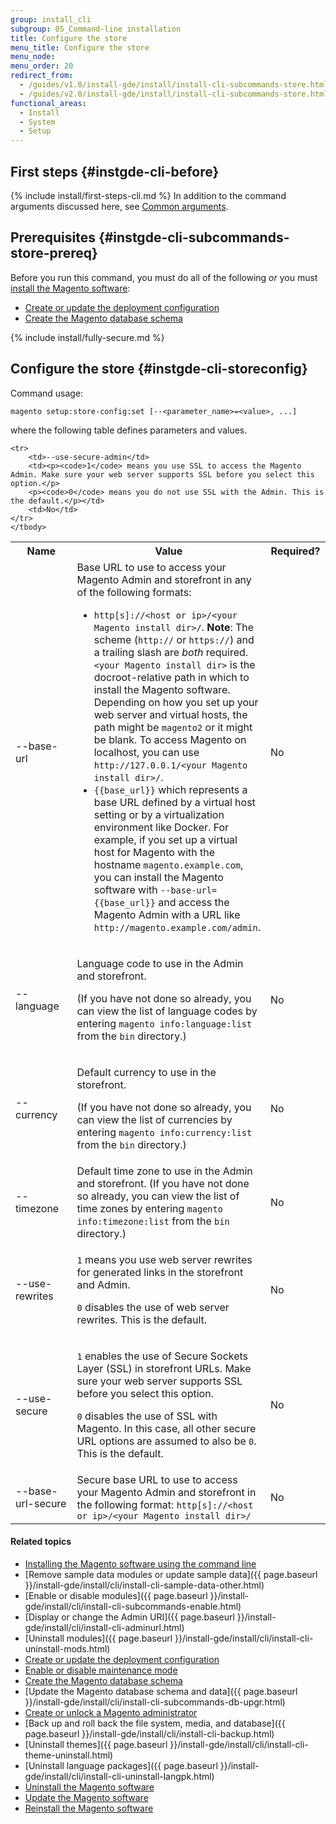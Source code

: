 ```yaml
---
group: install_cli
subgroup: 05_Command-line installation
title: Configure the store
menu_title: Configure the store
menu_node:
menu_order: 20
redirect_from:
  - /guides/v1.0/install-gde/install/install-cli-subcommands-store.html
  - /guides/v2.0/install-gde/install/install-cli-subcommands-store.html
functional_areas:
  - Install
  - System
  - Setup
---
```


## First steps   {#instgde-cli-before}

{% include install/first-steps-cli.md %}
In addition to the command arguments discussed here, see <a href="{{ page.baseurl }}/install-gde/install/cli/install-cli-subcommands.html#instgde-cli-subcommands-common">Common arguments</a>.

## Prerequisites {#instgde-cli-subcommands-store-prereq}

Before you run this command, you must do all of the following *or* you must <a href="{{ page.baseurl }}/install-gde/install/cli/install-cli-install.html">install the Magento software</a>:

*	<a href="{{ page.baseurl }}/install-gde/install/cli/install-cli-subcommands-deployment.html">Create or update the deployment configuration</a>
*	<a href="{{ page.baseurl }}/install-gde/install/cli/install-cli-subcommands-db.html">Create the Magento database schema</a>

{% include install/fully-secure.md %}

## Configure the store   {#instgde-cli-storeconfig}

Command usage:

	magento setup:store-config:set [--<parameter_name>=<value>, ...]

where the following table defines parameters and values.

<table>
	<col width="30%">
	<col width="50%">
	<col width="20%">
	<tbody>
		<tr>
			<th>Name</th>
			<th>Value</th>
			<th>Required?</th>
		</tr>
		<tr>
		<td>--base-url</td>
		<td>Base URL to use to access your Magento Admin and storefront in any of the following formats:
		<ul><li><code>http[s]://&lt;host or ip>/&lt;your Magento install dir>/</code>.
		<strong>Note</strong>: The scheme (<code>http://</code> or <code>https://</code>) and a trailing slash are <em>both</em> required.
		<code>&lt;your Magento install dir></code> is the docroot-relative path in which to install the Magento software. Depending on how you set up your web server and virtual hosts, the path might be <code>magento2</code> or it might be blank.
		To access Magento on localhost, you can use <code>http://127.0.0.1/&lt;your Magento install dir>/</code>.</li>
		<li><code>&#123;&#123;base_url&#125;&#125;</code> which represents a base URL defined by a virtual host setting or by a virtualization environment like Docker. For example, if you set up a virtual host for Magento with the hostname <code>magento.example.com</code>, you can install the Magento software with <code>--base-url=&#123;&#123;base_url&#125;&#125;</code> and access the Magento Admin with a URL like <code>http://magento.example.com/admin</code>.</li></ul>		</td>
		<td>No</td>
	</tr>
	<tr>
		<td>--language</td>
		<td><p>Language code to use in the Admin and storefront.</p>
			<p>(If you have not done so already, you can view the list of language codes by entering <code>magento info:language:list</code> from the <code>bin</code> directory.)</p></td>
		<td>No</td>
	</tr>
	<tr>
		<td>--currency</td>
		<td><p>Default currency to use in the storefront.</p> 
			<p>(If you have not done so already, you can view the list of currencies by entering <code>magento info:currency:list</code> from the <code>bin</code> directory.)</p></td>
		<td>No</td>
	</tr>
	<tr>
		<td>--timezone</td>
		<td>Default time zone to use in the Admin and storefront. (If you have not done so already, you can view the list of time zones by entering <code>magento info:timezone:list</code> from the <code>bin</code> directory.)</td>
		<td>No</td>
	</tr>
	<tr>
		<td>--use-rewrites</td>
		<td><p><code>1</code> means you use web server rewrites for generated links in the storefront and Admin.</p>
		<p><code>0</code> disables the use of web server rewrites. This is the default.</p></td>
		<td>No</td>
	</tr>
	<tr>
		<td>--use-secure</td>
		<td><p><code>1</code> enables the use of Secure Sockets Layer (SSL) in storefront URLs. Make sure your web server supports SSL before you select this option.</p>
		<p><code>0</code> disables the use of SSL with Magento. In this case, all other secure URL options are assumed to also be <code>0</code>. This is the default.</p></td>
		<td>No</td>
	</tr>
	<tr>
		<td>--base-url-secure</td>
		<td>Secure base URL to use to access your Magento Admin and storefront in the following format:
		<code>http[s]://&lt;host or ip>/&lt;your Magento install dir>/</code></td>
		<td>No</td>
	</tr>

	<tr>
		<td>--use-secure-admin</td>
		<td><p><code>1</code> means you use SSL to access the Magento Admin. Make sure your web server supports SSL before you select this option.</p>
		<p><code>0</code> means you do not use SSL with the Admin. This is the default.</p></td>
		<td>No</td>
	</tr>
	</tbody>
</table>

#### Related topics

*	<a href="{{ page.baseurl }}/install-gde/install/cli/install-cli-install.html">Installing the Magento software using the command line</a>
*	[Remove sample data modules or update sample data]({{ page.baseurl }}/install-gde/install/cli/install-cli-sample-data-other.html)
*	[Enable or disable modules]({{ page.baseurl }}/install-gde/install/cli/install-cli-subcommands-enable.html)
*	[Display or change the Admin URI]({{ page.baseurl }}/install-gde/install/cli/install-cli-adminurl.html)
*	[Uninstall modules]({{ page.baseurl }}/install-gde/install/cli/install-cli-uninstall-mods.html)
*	<a href="{{ page.baseurl }}/install-gde/install/cli/install-cli-subcommands-deployment.html">Create or update the deployment configuration</a>
*	<a href="{{ page.baseurl }}/install-gde/install/cli/install-cli-subcommands-maint.html">Enable or disable maintenance mode</a>
*	<a href="{{ page.baseurl }}/install-gde/install/cli/install-cli-subcommands-db.html">Create the Magento database schema</a>
*	[Update the Magento database schema and data]({{ page.baseurl }}/install-gde/install/cli/install-cli-subcommands-db-upgr.html)
*	<a href="{{ page.baseurl }}/install-gde/install/cli/install-cli-subcommands-admin.html">Create or unlock a Magento administrator</a>
*	[Back up and roll back the file system, media, and database]({{ page.baseurl }}/install-gde/install/cli/install-cli-backup.html)
*	[Uninstall themes]({{ page.baseurl }}/install-gde/install/cli/install-cli-theme-uninstall.html)
*	[Uninstall language packages]({{ page.baseurl }}/install-gde/install/cli/install-cli-uninstall-langpk.html)
*	<a href="{{ page.baseurl }}/install-gde/install/cli/install-cli-uninstall.html#instgde-install-uninstall">Uninstall the Magento software</a>
*	<a href="{{ page.baseurl }}/install-gde/install/cli/install-cli-uninstall.html#instgde-install-magento-update">Update the Magento software</a>
*	<a href="{{ page.baseurl }}/install-gde/install/cli/install-cli-uninstall.html#instgde-install-magento-reinstall">Reinstall the Magento software</a>
